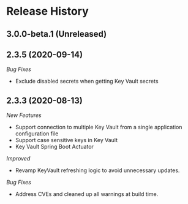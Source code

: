 # Release History

## 3.0.0-beta.1 (Unreleased)


## 2.3.5 (2020-09-14)
_Bug Fixes_ 
- Exclude disabled secrets when getting Key Vault secrets

## 2.3.3 (2020-08-13)
_New Features_
- Support connection to multiple Key Vault from a single application configuration file 
- Support case sensitive keys in Key Vault 
- Key Vault Spring Boot Actuator 

_Improved_ 
- Revamp KeyVault refreshing logic to avoid unnecessary updates. 
 
_Bug Fixes_ 
- Address CVEs and cleaned up all warnings at build time. 

